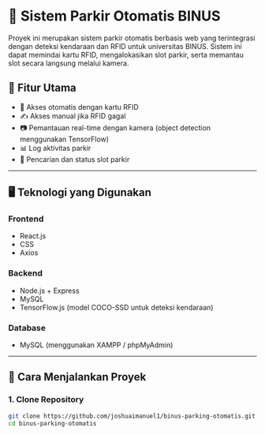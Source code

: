 # 🚗 Sistem Parkir Otomatis BINUS

Proyek ini merupakan sistem parkir otomatis berbasis web yang terintegrasi dengan deteksi kendaraan dan RFID untuk universitas BINUS. Sistem ini dapat memindai kartu RFID, mengalokasikan slot parkir, serta memantau slot secara langsung melalui kamera.

## 🧩 Fitur Utama

- 🚪 Akses otomatis dengan kartu RFID
- ✍️ Akses manual jika RFID gagal
- 📷 Pemantauan real-time dengan kamera (object detection menggunakan TensorFlow)
- 📊 Log aktivitas parkir
- 🔎 Pencarian dan status slot parkir

---

## 🖥️ Teknologi yang Digunakan

### Frontend

- React.js
- CSS
- Axios

### Backend

- Node.js + Express
- MySQL
- TensorFlow.js (model COCO-SSD untuk deteksi kendaraan)

### Database

- MySQL (menggunakan XAMPP / phpMyAdmin)

---

## 🏁 Cara Menjalankan Proyek

### 1. Clone Repository

```bash
git clone https://github.com/joshuaimanuel1/binus-parking-otomatis.git
cd binus-parking-otomatis
```
